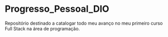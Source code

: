 # Progresso_Pessoal_DIO
Repositório destinado a catalogar todo meu avanço no meu primeiro curso Full Stack na área de programação.

